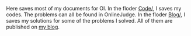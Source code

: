Here saves most of my documents for OI.
In the floder [Code/](./Code/), I saves my codes. The problems can all be found in OnlineJudge.
In the floder [Blog/](./Blog/), I saves my solutions for some of the problems I solved. All of them are published on [my blog](http://www.cnblogs.com/cycleke).
